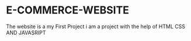 # E-COMMERCE-WEBSITE
The website is a my First Project  i am a project with the help of HTML CSS AND JAVASRIPT

